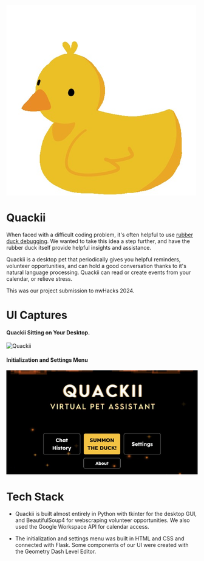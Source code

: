 ![Quackii](./Assets/duck.jpg)

# Quackii
When faced with a difficult coding problem, it's often helpful to use [rubber duck debugging](https://en.wikipedia.org/wiki/Rubber_duck_debugging). We wanted to take this idea a step further, and have the rubber duck itself provide helpful insights and assistance. 

Quackii is a desktop pet that periodically gives you helpful reminders, volunteer opportunities, and can hold a good conversation thanks to it's natural language processing. Quackii can read or create events from your calendar, or relieve stress.

This was our project submission to nwHacks 2024.

# UI Captures
#### Quackii Sitting on Your Desktop.
![Quackii](./Assets/quackii.jpg)
####
#### Initialization and Settings Menu
![Menu](./Assets/menu.jpg)

# Tech Stack
- Quackii is built almost entirely in Python with tkinter for the desktop GUI, and BeautifulSoup4 for webscraping volunteer opportunities. We also used the Google Workspace API for calendar access.

- The initialization and settings menu was built in HTML and CSS and connected with Flask. Some components of our UI were created with the Geometry Dash Level Editor. 

